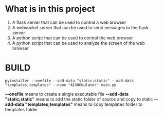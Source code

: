 # What is in this project
1. A flask server that can be used to control a web browser
2. A websocket server that can be used to send messages to the flask server
3. A python script that can be used to control the web browser
4. A python script that can be used to analyze the screen of the web browser

# BUILD
```
pyinstaller --onefile --add-data "static;static" --add-data "templates;templates" --name "AIDOEmulator" main.py
```
**--onefile** means to create a single executable file
**--add-data "static;static"** means to add the static folder of source and copy to static
**--add-data "templates;templates"** means to copy templates folder to templates folder